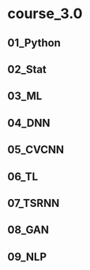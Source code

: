 # course_3.0

## 01_Python
## 02_Stat
## 03_ML
## 04_DNN
## 05_CVCNN
## 06_TL
## 07_TSRNN
## 08_GAN
## 09_NLP
